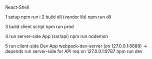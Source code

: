 React-Shell

1 setup
npm run i
2 build dll (vendor lib)
npm run dll

3 build client script
npm run prod

4 run server-side App (ssr/api)
npm run nodemon

5 run client-side Dev App webpack-dev-server (on 127.0.0.1:8888) -> depends run server-side for API req on 127.0.0.1:8787
npm run dev
